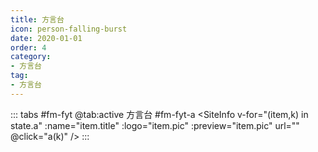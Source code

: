 ```yaml
---
title: 方言台
icon: person-falling-burst
date: 2020-01-01
order: 4
category:
- 方言台
tag:
- 方言台
---
```


<VidStack :src="state.src" />

::: tabs #fm-fyt
@tab:active 方言台 #fm-fyt-a
<SiteInfo v-for="(item,k) in state.a" :name="item.title"  :logo="item.pic" :preview="item.pic"  url=""
  @click="a(k)"  />
:::

<script setup>
  import { useStorage } from '@vueuse/core'
  import { onMounted, ref } from "vue";

  const state = useStorage(
    "fm-fyt",
    {
      src: "",
      a: []
    }
  )
  onMounted(async () => {
    await a(0)
  });

  const a = async (k) => {
    const { Data } = await (await fetch("https://cfss.cc/fm/qt.php?fm=434")).json();
    state.value.a = Data.map((res) => {
      return {
        title: res.title,
        src: res.url,
        pic: res.pic,
        desc: res.author
      }
    })
    state.value.src = Data[k].url
  }

</script>